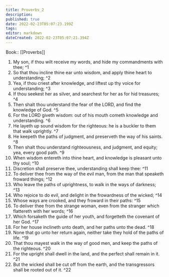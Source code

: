 ```yaml
---
title: Proverbs_2
description: 
published: true
date: 2022-02-23T05:07:23.199Z
tags: 
editor: markdown
dateCreated: 2022-02-23T05:07:21.394Z
---
```


 Book:: [[Proverbs]]
 1. My son, if thou wilt receive my words, and hide my commandments with thee; ^1
 2. So that thou incline thine ear unto wisdom, and apply thine heart to understanding; ^2
 3. Yea, if thou criest after knowledge, and liftest up thy voice for understanding; ^3
 4. If thou seekest her as silver, and searchest for her as for hid treasures; ^4
 5. Then shalt thou understand the fear of the LORD, and find the knowledge of God. ^5
 6. For the LORD giveth wisdom: out of his mouth cometh knowledge and understanding. ^6
 7. He layeth up sound wisdom for the righteous: he is a buckler to them that walk uprightly. ^7
 8. He keepeth the paths of judgment, and preserveth the way of his saints. ^8
 9. Then shalt thou understand righteousness, and judgment, and equity; yea, every good path. ^9
 10. When wisdom entereth into thine heart, and knowledge is pleasant unto thy soul; ^10
 11. Discretion shall preserve thee, understanding shall keep thee: ^11
 12. To deliver thee from the way of the evil man, from the man that speaketh froward things; ^12
 13. Who leave the paths of uprightness, to walk in the ways of darkness; ^13
 14. Who rejoice to do evil, and delight in the frowardness of the wicked; ^14
 15. Whose ways are crooked, and they froward in their paths: ^15
 16. To deliver thee from the strange woman, even from the stranger which flattereth with her words; ^16
 17. Which forsaketh the guide of her youth, and forgetteth the covenant of her God. ^17
 18. For her house inclineth unto death, and her paths unto the dead. ^18
 19. None that go unto her return again, neither take they hold of the paths of life. ^19
 20. That thou mayest walk in the way of good men, and keep the paths of the righteous. ^20
 21. For the upright shall dwell in the land, and the perfect shall remain in it. ^21
 22. But the wicked shall be cut off from the earth, and the transgressors shall be rooted out of it. ^22
